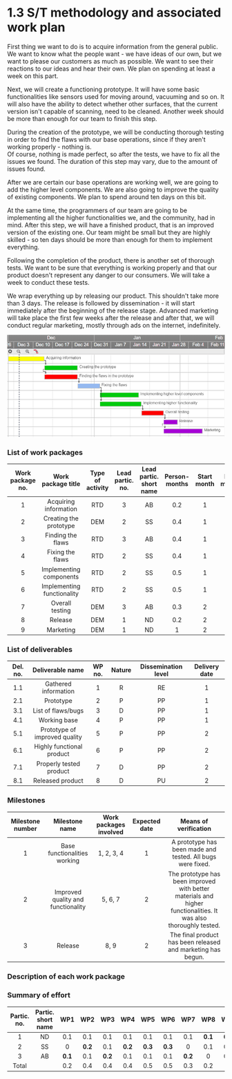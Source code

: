 # 1.3 S/T methodology and associated work plan

First thing we want to do is to acquire information from the general public. We want to know what the people want - we have ideas of our own, but we want to please our customers as much as possible. We want to see their reactions to our ideas and hear their own. We plan on spending at least a week on this part.

Next, we will create a functioning prototype. It will have some basic functionalities like sensors used for moving around, vacuuming and so on. It will also have the ability to detect whether other surfaces, that the current version isn't capable of scanning, need to be cleaned. Another week should be more than enough for our team to finish this step.

During the creation of the prototype, we will be conducting thorough testing in order to find the flaws with our base operations, since if they aren't working properly - nothing is.  
Of course, nothing is made perfect, so after the tests, we have to fix all the issues we found. The duration of this step may vary, due to the amount of issues found.

After we are certain our base operations are working well, we are going to add the higher level components. We are also going to improve the quality of existing components. We plan to spend around ten days on this bit.

At the same time, the programmers of our team are going to be implementing all the higher functionalities we, and the community, had in mind. After this step, we will have a finished product, that is an improved version of the existing one. Our team might be small but they are highly skilled - so ten days should be more than enough for them to implement everything.

Following the completion of the product, there is another set of thorough tests. We want to be sure that everything is working properly and that our product doesn't represent any danger to our consumers. We will take a week to conduct these tests.

We wrap everything up by releasing our product. This shouldn't take more than 3 days. The release is followed by dissemination - it will start immediately after the beginning of the release stage. Advanced marketing will take place the first few weeks after the release and after that, we will conduct regular marketing, mostly through ads on the internet, indefinitely.

![](GanttChart.PNG)

### List of work packages

| Work package no. | Work package title | Type of activity| Lead partic. no. | Lead partic. short name | Person-months | Start month | End month |
|:---:|:---:|:---:|:---:|:---:|:---:|:---:|:---:|
| 1 | Acquiring information  | RTD | 3 | AB | 0.2 | 1 | 1 |
| 2 | Creating the prototype | DEM | 2 | SS | 0.4  | 1 | 1 |
| 3 | Finding the flaws | RTD | 3 | AB | 0.4 | 1 | 1 |
| 4 | Fixing the flaws | RTD | 2 | SS | 0.4 | 1 | 1 |
| 5 | Implementing components | RTD | 2 | SS | 0.5 | 1 | 2 |
| 6 | Implementing functionality | RTD | 2 | SS | 0.5 | 1 | 2 |
| 7 | Overall testing | DEM | 3 | AB | 0.3 | 2 | 2 |
| 8 | Release | DEM | 1 | ND | 0.2 | 2 | 2 |
| 9 | Marketing | DEM | 1 | ND | 1 | 2 | 3 |

### List of deliverables

| Del. no. | Deliverable name | WP no. | Nature | Dissemination level | Delivery date |
|:---:|:---:|:---:|:---:|:---:|:---:|
| 1.1 | Gathered information | 1 | R | RE | 1 |
| 2.1 | Prototype | 2 | P | PP | 1  |
| 3.1 | List of flaws/bugs | 3 | D | PP | 1 |
| 4.1 | Working base | 4 | P | PP | 1 |
| 5.1 | Prototype of improved quality | 5 | P | PP | 2 |
| 6.1 | Highly functional product | 6 | P | PP | 2 |
| 7.1 | Properly tested product | 7 | D | PP | 2 |
| 8.1 | Released product | 8 | D | PU | 2 |

### Milestones

| Milestone number | Milestone name | Work packages involved | Expected date | Means of verification |
|:---:|:---:|:---:|:---:|:---:|
| 1 | Base functionalities working | 1, 2, 3, 4 | 1 | A prototype has been made and tested. All bugs were fixed. |
| 2 | Improved quality and functionality | 5, 6, 7 | 2 | The prototype has been improved with better materials and higher functionalities. It was also thoroughly tested. |
| 3 | Release | 8, 9 | 2 | The final product has been released and marketing has begun. |

### Description of each work package

### Summary of effort

| Partic. no. | Partic. short name | WP1 | WP2 | WP3 | WP4 | WP5 | WP6 | WP7 | WP8 | WP9 | Total person month |
|:---:|:---:|:---:|:---:|:---:|:---:|:---:|:---:|:---:|:---:|:---:|:---:|
| 1 | ND | 0.1 | 0.1 | 0.1 | 0.1 | 0.1 | 0.1 | 0.1 | **0.1** | **0.6** | 1.3 |
| 2 | SS | 0 | **0.2** | 0.1 | **0.2** | **0.3** | **0.3** | 0 | 0.1 | 0.1 | 1.4 |
| 3 | AB | **0.1** | 0.1 | **0.2** | 0.1 | 0.1 | 0.1 | **0.2** | 0 | 0.3 | 1.2 |
| Total |  | 0.2 | 0.4 | 0.4 | 0.4 | 0.5 | 0.5 | 0.3 | 0.2 | 1 | 5.1 |

